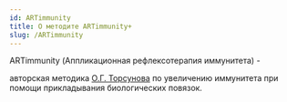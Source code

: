 ```yaml
---
id: ARTimmunity
title: О методите ARTimmunity+
slug: /ARTimmunity
---
```


ARTimmunity (Аппликационная рефлексотерапия иммунитета) - 



авторская методика [О.Г. Торсунова](http://torsunov.ru/) по увеличению иммунитета 
при помощи прикладывания биологических повязок.
